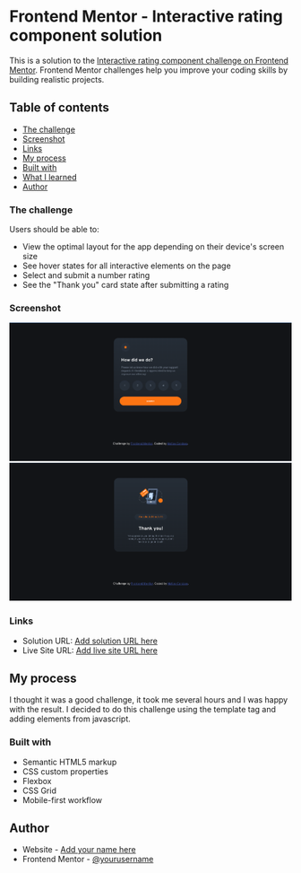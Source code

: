 # Frontend Mentor - Interactive rating component solution

This is a solution to the [Interactive rating component challenge on Frontend Mentor](https://www.frontendmentor.io/challenges/interactive-rating-component-koxpeBUmI). Frontend Mentor challenges help you improve your coding skills by building realistic projects. 

## Table of contents


- [The challenge](#the-challenge)
- [Screenshot](#screenshot)
- [Links](#links)
- [My process](#my-process)
- [Built with](#built-with)
- [What I learned](#what-i-learned)
- [Author](#author)



### The challenge

Users should be able to:

- View the optimal layout for the app depending on their device's screen size
- See hover states for all interactive elements on the page
- Select and submit a number rating
- See the "Thank you" card state after submitting a rating

### Screenshot

![](solution1.png)
![](solution2.png)


### Links

- Solution URL: [Add solution URL here](https://github.com/MatiasC5/Interactive-rating)
- Live Site URL: [Add live site URL here](https://interactive-rating1-solution.netlify.app/)

## My process

I thought it was a good challenge, it took me several hours and I was happy with the result. I decided to do this challenge using the template tag and adding elements from javascript.


### Built with

- Semantic HTML5 markup
- CSS custom properties
- Flexbox
- CSS Grid
- Mobile-first workflow



## Author

- Website - [Add your name here](https://github.com/MatiasC5)
- Frontend Mentor - [@yourusername](https://www.frontendmentor.io/profile/MatiasC5)

